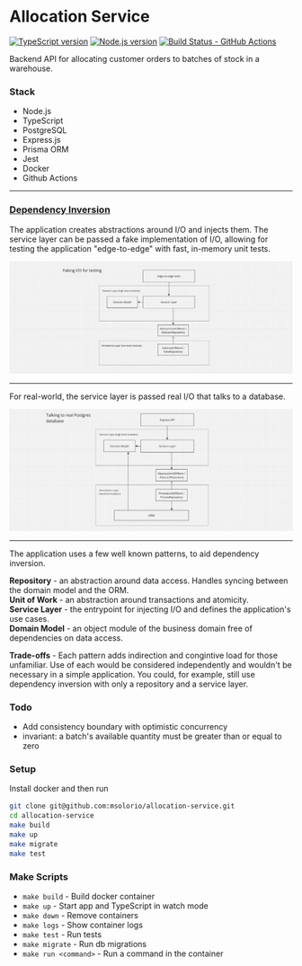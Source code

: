# Allocation Service

[![TypeScript version][ts-badge]][typescript-5-4] [![Node.js version][nodejs-badge]][nodejs] [![Build Status - GitHub Actions][gha-badge]][gha-ci]

Backend API for allocating customer orders to batches of stock in a warehouse.

### Stack
- Node.js
- TypeScript
- PostgreSQL
- Express.js
- Prisma ORM
- Jest
- Docker
- Github Actions

---

### [Dependency Inversion](https://en.wikipedia.org/wiki/Dependency_inversion_principle)

The application creates abstractions around I/O and injects them. The service layer can be passed a fake implementation of I/O, allowing for testing the application "edge-to-edge" with fast, in-memory unit tests.

![in-memory-implementation](README_assets/in-memory-implementation.png)

---

For real-world, the service layer is passed real I/O that talks to a database.

![e2e-implementation](README_assets/e2e-implementation.png)

---

The application uses a few well known patterns, to aid dependency inversion.

**Repository** - an abstraction around data access. Handles syncing between the domain model and the ORM.<br>
**Unit of Work** - an abstraction around transactions and atomicity.<br>
**Service Layer** - the entrypoint for injecting I/O and defines the application's use cases.<br>
**Domain Model** - an object module of the business domain free of dependencies on data access.<br>

**Trade-offs** - Each pattern adds indirection and congintive load for those unfamiliar. Use of each would be considered independently and wouldn't be necessary in a simple application. You could, for example, still use dependency inversion with only a repository and a service layer.

### Todo
- Add consistency boundary with optimistic concurrency
 - invariant: a batch's available quantity must be greater than or equal to zero

### Setup
Install docker and then run

```sh
git clone git@github.com:msolorio/allocation-service.git
cd allocation-service
make build
make up
make migrate
make test
```

### Make Scripts

- `make build` - Build docker container
- `make up` - Start app and TypeScript in watch mode
- `make down` - Remove containers
- `make logs` - Show container logs
- `make test` - Run tests
- `make migrate` - Run db migrations
- `make run <command>` - Run a command in the container

[ts-badge]: https://img.shields.io/badge/TypeScript-5.4-blue.svg
[typescript-5-4]: https://devblogs.microsoft.com/typescript/announcing-typescript-5-4/
[nodejs-badge]: https://img.shields.io/badge/Node.js-=%2020.16.0-blue.svg
[nodejs]: https://nodejs.org/dist/v20.16/docs/api/
[gha-badge]: https://github.com/jsynowiec/node-typescript-boilerplate/actions/workflows/nodejs.yml/badge.svg
[gha-ci]: https://github.com/jsynowiec/node-typescript-boilerplate/actions/workflows/nodejs.yml